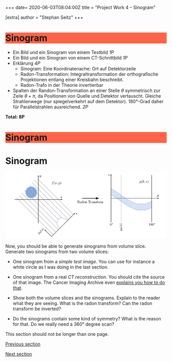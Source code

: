 +++
date= 2020-06-03T08:04:00Z
title = "Project Work 4 – Sinogram"

[extra]
author = "Stephan Seitz"
+++

<h1 style="background-color:Tomato;">Sinogram</h1>

 - Ein Bild und ein Sinogram von einem Testbild *1P*
 - Ein Bild und ein Sinogram von einem CT-Schnittbild *1P*
 - Erklärung *4P*
    - Sinogram: Eine Koordinatenache: Ort auf Detektorzeile 
    - Radon-Transformation: Integraltransformation der orthografische Projektionen entlang einer Kreisbahn beschreibt.
    - Radon-Trafo in der Theorie invertierbar
- Spalten der Randon-Transformation an einer Stelle $\theta$ symmetrisch zur Zeile $\theta + \pi$, da Positionen von Quelle und Detektor vertauscht.
Gleiche Strahlenwege (nur spiegelverkehrt auf dem Detektor). 180°-Grad daher für Parallelstrahlen ausreichend. *2P*


**Total: 8P**

<h1 style="background-color:Tomato;">Sinogram</h1>

# Sinogram

![sinogram](../sinogram.png)

Now, you should be able to generate sinograms from volume slice.
Generate two sinograms from two volume slices:

- One sinogram from a *simple test image*. You can use for instance a white circle as I was doing in the last section.
- One sinogram from a real *CT reconstruction*. You should cite the source of that image. The Cancer Imaging Archive even
[explains you how to do that](https://wiki.cancerimagingarchive.net/display/Public/RIDER+Lung+CT#871e8e71d08d428c887407cfe6cb0cec).

- Show both the volume slices and the sinograms.
Explain to the reader what they are seeing. What is the radon transform?
Can the radon transform be inverted?
- Do the sinograms contain some kind of symmetry? What is the reason for that.
Do we really need a 360° degree scan?

<!--How can the Fourier-Slice-Theorem be used to reconstruct.-->
<!--Remember to explain the meaning of all variables if you should be using formulas.-->

This section should not be longer than one page.

[Previous section](../projection)

[Next section](../backprojection)
